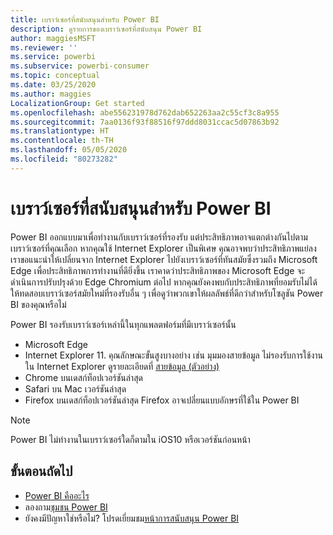 ```yaml
---
title: เบราว์เซอร์ที่สนับสนุนสำหรับ Power BI
description: ดูรายการของเบราว์เซอร์ที่สนับสนุน Power BI
author: maggiesMSFT
ms.reviewer: ''
ms.service: powerbi
ms.subservice: powerbi-consumer
ms.topic: conceptual
ms.date: 03/25/2020
ms.author: maggies
LocalizationGroup: Get started
ms.openlocfilehash: abe556231978d762dab652263aa2c55cf3c8a955
ms.sourcegitcommit: 7aa0136f93f88516f97ddd8031ccac5d07863b92
ms.translationtype: HT
ms.contentlocale: th-TH
ms.lasthandoff: 05/05/2020
ms.locfileid: "80273282"
---
```

# <a name="supported-browsers-for-power-bi"></a>เบราว์เซอร์ที่สนับสนุนสำหรับ Power BI

Power BI ออกแบบมาเพื่อทำงานกับเบราว์เซอร์ที่รองรับ แต่ประสิทธิภาพอาจแตกต่างกันไปตามเบราว์เซอร์ที่คุณเลือก หากคุณใช้ Internet Explorer เป็นพิเศษ คุณอาจพบว่าประสิทธิภาพแย่ลง เราขอแนะนำให้เปลี่ยนจาก Internet Explorer ไปยังเบราว์เซอร์ที่ทันสมัยซึ่งรวมถึง Microsoft Edge เพื่อประสิทธิภาพการทำงานที่ดียิ่งขึ้น เราคาดว่าประสิทธิภาพของ Microsoft Edge จะดำเนินการปรับปรุงด้วย Edge Chromium ต่อไป หากคุณยังคงพบกับประสิทธิภาพที่ยอมรับไม่ได้ ให้ทดสอบเบราว์เซอร์สมัยใหม่ที่รองรับอื่น ๆ เพื่อดูว่าพวกเขาให้ผลลัพธ์ที่ดีกว่าสำหรับโซลูชัน Power BI ของคุณหรือไม่

Power BI รองรับเบราว์เซอร์เหล่านี้ในทุกแพลตฟอร์มที่มีเบราว์เซอร์นั้น

- Microsoft Edge
- Internet Explorer 11. คุณลักษณะขั้นสูงบางอย่าง เช่น มุมมองสายข้อมูล ไม่รองรับการใช้งานใน Internet Explorer ดูรายละเอียดที่ [สายข้อมูล (ตัวอย่าง)](collaborate-share/service-data-lineage.md)
- Chrome บนเดสก์ท็อปเวอร์ชันล่าสุด
- Safari บน Mac เวอร์ชันล่าสุด
- Firefox บนเดสก์ท็อปเวอร์ชันล่าสุด Firefox อาจเปลี่ยนแบบอักษรที่ใช้ใน Power BI 

> [!NOTE]
> Power BI ไม่ทำงานในเบราว์เซอร์ใดก็ตามใน iOS10 หรือเวอร์ชันก่อนหน้า

## <a name="next-steps"></a>ขั้นตอนถัดไป
* [Power BI คืออะไร](power-bi-overview.md)
* ลองถาม[ชุมชน Power BI](https://community.powerbi.com/)
* ยังคงมีปัญหาใช่หรือไม่? โปรดเยี่ยมชม[หน้าการสนับสนุน Power BI](https://powerbi.microsoft.com/support/)
